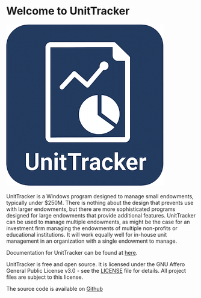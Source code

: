 # Welcome to UnitTracker

![Logo](WebDocs/docs/img/UnitTrackerLogo.png)
<br>
<br>
UnitTracker is a Windows program designed to manage small endowments, typically under $250M. There is nothing about the design that prevents use with larger endowments, but there are more sophisticated programs designed for large endowments that provide additional features. UnitTracker can be used to manage multiple endowments, as might be the case for an investment firm managing the endowments of multiple non-profits or educational institutions. It will work equally well for in-house unit management in an organization with a single endowment to manage.

Documentation for UnitTracker can be found at [here](http://www.unittracker.org).

UnitTracker is free and open source. It is licensed  under the GNU Affero General Public License v3.0 - see the [LICENSE](WebDocs/docs/agpl-3.0.txt) file for details. All project files are subject to this license.

The source code is available on [Github](https://github.com/Llaves/Unitization)